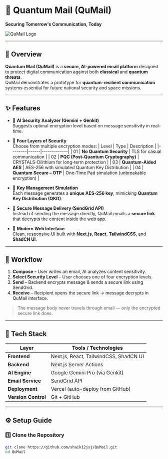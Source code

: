 # 💌 Quantum Mail (QuMail)
**Securing Tomorrow's Communication, Today**  

![QuMail Logo](qu-mail-taupe.vercel.app)

---

## 🚀 Overview
**Quantum Mail (QuMail)** is a **secure, AI-powered email platform** designed to protect digital communication against both **classical** and **quantum threats**.  
QuMail demonstrates a prototype for **quantum-resilient communication** systems essential for future national security and space missions.

---


## ✨ Features
- 🧩 **AI Security Analyzer (Gemini + Genkit)**  
  Suggests optimal encryption level based on message sensitivity in real-time.

- 🔐 **Four Layers of Security**  
  Choose from multiple encryption modes:
  | Level | Type | Description |
  |--------|------|-------------|
  | 01 | **No Quantum Security** | TLS for casual communication |
  | 02 | **PQC (Post-Quantum Cryptography)** | CRYSTALS-Dilithium for long-term protection |
  | 03 | **Quantum-Aided AES** | AES-256 with simulated Quantum Key Distribution |
  | 04 | **Quantum Secure – OTP** | One-Time Pad simulation (unbreakable encryption) |

- 🔑 **Key Management Simulation**  
  Each message generates a **unique AES-256 key**, mimicking **Quantum Key Distribution (QKD)**.

- 📧 **Secure Message Delivery (SendGrid API)**  
  Instead of sending the message directly, QuMail emails a **secure link** that decrypts the content inside the web app.

- 🧭 **Modern Web Interface**  
  Clean, responsive UI built with **Next.js**, **React**, **TailwindCSS**, and **ShadCN UI**.

---

## 🧬 Workflow

1. **Compose** – User writes an email, AI analyzes content sensitivity.
2. **Select Security Level** – User chooses one of four encryption levels.
3. **Send** – Backend encrypts message & sends a secure link using SendGrid.
4. **Receive** – Recipient opens the secure link → message decrypts in QuMail interface.

> The message body never travels through email — only the encrypted secure link does.

---

## 🧱 Tech Stack

| Layer | Tools / Technologies |
|-------|----------------------|
| **Frontend** | Next.js, React, TailwindCSS, ShadCN UI |
| **Backend** | Next.js Server Actions |
| **AI Engine** | Google Gemini Pro (via Genkit) |
| **Email Service** | SendGrid API |
| **Deployment** | Vercel (auto-deploy from GitHub) |
| **Version Control** | Git + GitHub |

---

## ⚙️ Setup Guide

### 1️⃣ Clone the Repository
```bash
git clone https://github.com/shaik12jsj/QuMail.git
cd QuMail
